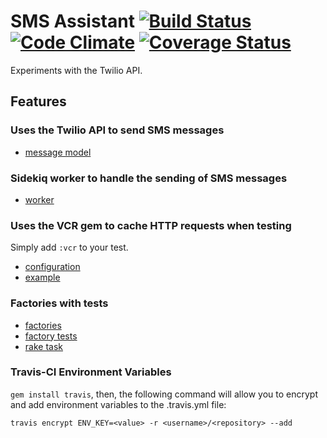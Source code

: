 # SMS Assistant [![Build Status](https://travis-ci.org/radavis/sms_assistant.svg?branch=master)](https://travis-ci.org/radavis/sms_assistant) [![Code Climate](https://codeclimate.com/github/radavis/sms_assistant.png)](https://codeclimate.com/github/radavis/sms_assistant) [![Coverage Status](https://coveralls.io/repos/radavis/sms_assistant/badge.png)](https://coveralls.io/r/radavis/sms_assistant)

Experiments with the Twilio API.

## Features

### Uses the Twilio API to send SMS messages
* [message model](https://github.com/radavis/sms_assistant/blob/master/app/models/message.rb)

### Sidekiq worker to handle the sending of SMS messages
* [worker](https://github.com/radavis/sms_assistant/blob/master/app/workers/sms_worker.rb)

### Uses the VCR gem to cache HTTP requests when testing
Simply add `:vcr` to your test.
* [configuration](https://github.com/radavis/sms_assistant/blob/master/spec/support/vcr.rb)
* [example](https://github.com/radavis/sms_assistant/blob/refactor_seeder/spec/features/send_a_sms_message_spec.rb)

### Factories with tests
* [factories](https://github.com/radavis/sms_assistant/tree/master/spec/factories)
* [factory tests](https://github.com/radavis/sms_assistant/blob/master/spec/support/factories_spec.rb)
* [rake task](https://github.com/radavis/sms_assistant/blob/master/lib/tasks/factory_specs.rake)

### Travis-CI Environment Variables
`gem install travis`, then, the following command will allow you to encrypt and add environment variables to the .travis.yml file:
```
travis encrypt ENV_KEY=<value> -r <username>/<repository> --add
```
